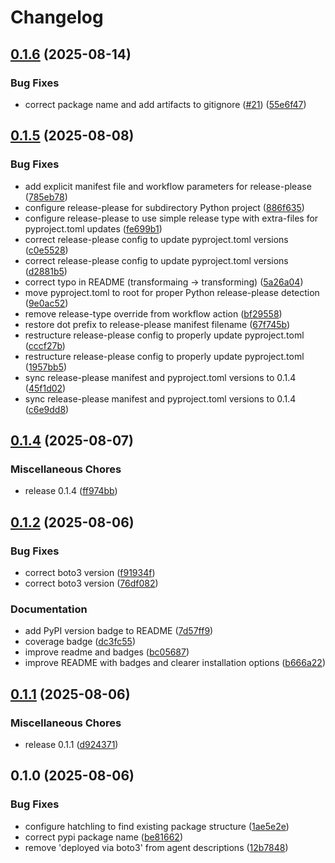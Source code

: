 # Changelog

## [0.1.6](https://github.com/dwmkerr/aws-agentcore-a2a-proxy/compare/v0.1.5...v0.1.6) (2025-08-14)


### Bug Fixes

* correct package name and add artifacts to gitignore ([#21](https://github.com/dwmkerr/aws-agentcore-a2a-proxy/issues/21)) ([55e6f47](https://github.com/dwmkerr/aws-agentcore-a2a-proxy/commit/55e6f47f876b64f10f19e7d3dedd11542804407f))

## [0.1.5](https://github.com/dwmkerr/aws-agentcore-a2a-proxy/compare/v0.1.4...v0.1.5) (2025-08-08)


### Bug Fixes

* add explicit manifest file and workflow parameters for release-please ([785eb78](https://github.com/dwmkerr/aws-agentcore-a2a-proxy/commit/785eb787ee0b9a0a4b13575709eb61fe7ec8654c))
* configure release-please for subdirectory Python project ([886f635](https://github.com/dwmkerr/aws-agentcore-a2a-proxy/commit/886f63522c4eb1583441e02dc6c311956488206d))
* configure release-please to use simple release type with extra-files for pyproject.toml updates ([fe699b1](https://github.com/dwmkerr/aws-agentcore-a2a-proxy/commit/fe699b13f039cf2a08cc7a131c9a731990e82abd))
* correct release-please config to update pyproject.toml versions ([c0e5528](https://github.com/dwmkerr/aws-agentcore-a2a-proxy/commit/c0e55282843ea596d37d05b2a1ea16ac9ae06540))
* correct release-please config to update pyproject.toml versions ([d2881b5](https://github.com/dwmkerr/aws-agentcore-a2a-proxy/commit/d2881b5dc76c08e4b4b1d350fb2243a1147a5f5a))
* correct typo in README (transformaing -&gt; transforming) ([5a26a04](https://github.com/dwmkerr/aws-agentcore-a2a-proxy/commit/5a26a04abe503058ca1457002bfe4484799c0dd7))
* move pyproject.toml to root for proper Python release-please detection ([9e0ac52](https://github.com/dwmkerr/aws-agentcore-a2a-proxy/commit/9e0ac52f25ac25be9adc3f439dfe51ebde08b754))
* remove release-type override from workflow action ([bf29558](https://github.com/dwmkerr/aws-agentcore-a2a-proxy/commit/bf2955814199bf39aba4410c155702c01dd1395b))
* restore dot prefix to release-please manifest filename ([67f745b](https://github.com/dwmkerr/aws-agentcore-a2a-proxy/commit/67f745b0c05ba53af6fcdb20ada4351a6c288a51))
* restructure release-please config to properly update pyproject.toml ([cccf27b](https://github.com/dwmkerr/aws-agentcore-a2a-proxy/commit/cccf27be01f9fe67a182c46f004cdc1f769a6d9c))
* restructure release-please config to properly update pyproject.toml ([1957bb5](https://github.com/dwmkerr/aws-agentcore-a2a-proxy/commit/1957bb57717b9c023dc47ff265387c81efaa9673))
* sync release-please manifest and pyproject.toml versions to 0.1.4 ([45f1d02](https://github.com/dwmkerr/aws-agentcore-a2a-proxy/commit/45f1d02bfd13d58cb8e52b02521be1ef56735a7d))
* sync release-please manifest and pyproject.toml versions to 0.1.4 ([c6e9dd8](https://github.com/dwmkerr/aws-agentcore-a2a-proxy/commit/c6e9dd88b724941b695fcb579bfd7e1770a62f83))

## [0.1.4](https://github.com/dwmkerr/aws-agentcore-a2a-proxy/compare/v0.1.2...v0.1.4) (2025-08-07)


### Miscellaneous Chores

* release 0.1.4 ([ff974bb](https://github.com/dwmkerr/aws-agentcore-a2a-proxy/commit/ff974bb6bf756d0aa718298bc4f441944dcf776d))

## [0.1.2](https://github.com/dwmkerr/aws-agentcore-a2a-proxy/compare/v0.1.1...v0.1.2) (2025-08-06)


### Bug Fixes

* correct boto3 version ([f91934f](https://github.com/dwmkerr/aws-agentcore-a2a-proxy/commit/f91934fed941619208674b79b721b12cf82463b2))
* correct boto3 version ([76df082](https://github.com/dwmkerr/aws-agentcore-a2a-proxy/commit/76df08226222cd35b42c950755ea7f43371c5635))


### Documentation

* add PyPI version badge to README ([7d57ff9](https://github.com/dwmkerr/aws-agentcore-a2a-proxy/commit/7d57ff983eea68d862b4593686a5b7bad7ad61fc))
* coverage badge ([dc3fc55](https://github.com/dwmkerr/aws-agentcore-a2a-proxy/commit/dc3fc5568c16f86d557d1dbe169fc55dbbe2ad09))
* improve readme and badges ([bc05687](https://github.com/dwmkerr/aws-agentcore-a2a-proxy/commit/bc05687b86f66b07b0c736dd1ee334174661f2e5))
* improve README with badges and clearer installation options ([b666a22](https://github.com/dwmkerr/aws-agentcore-a2a-proxy/commit/b666a2236a32c8d48db3476da397e29a08afe245))

## [0.1.1](https://github.com/dwmkerr/aws-agentcore-a2a-proxy/compare/v0.1.0...v0.1.1) (2025-08-06)


### Miscellaneous Chores

* release 0.1.1 ([d924371](https://github.com/dwmkerr/aws-agentcore-a2a-proxy/commit/d924371c601dccec8caf8f9928e3cfb22b97e464))

## 0.1.0 (2025-08-06)


### Bug Fixes

* configure hatchling to find existing package structure ([1ae5e2e](https://github.com/dwmkerr/aws-agentcore-a2a-proxy/commit/1ae5e2ea010dd4d4f19b48d1c4983c6b0966c127))
* correct pypi package name ([be81662](https://github.com/dwmkerr/aws-agentcore-a2a-proxy/commit/be8166238ffbfadf9644cce0feb18b447a129585))
* remove 'deployed via boto3' from agent descriptions ([12b7848](https://github.com/dwmkerr/aws-agentcore-a2a-proxy/commit/12b7848724c795f8b922cf4822205e909df0b51b))
